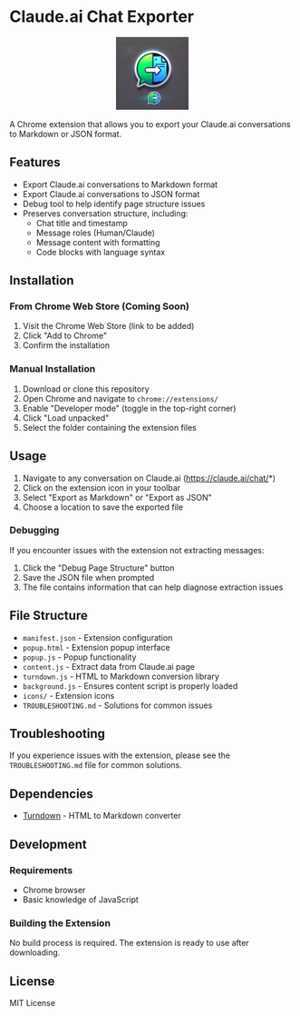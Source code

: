 # Claude.ai Chat Exporter

<p align="center">
  <img src="icons/icon.png" alt="Claude.ai Chat Exporter" width="128" height="128">
</p>

A Chrome extension that allows you to export your Claude.ai conversations to Markdown or JSON format.

## Features

- Export Claude.ai conversations to Markdown format
- Export Claude.ai conversations to JSON format
- Debug tool to help identify page structure issues
- Preserves conversation structure, including:
  - Chat title and timestamp
  - Message roles (Human/Claude)
  - Message content with formatting
  - Code blocks with language syntax

## Installation

### From Chrome Web Store (Coming Soon)
1. Visit the Chrome Web Store (link to be added)
2. Click "Add to Chrome"
3. Confirm the installation

### Manual Installation
1. Download or clone this repository
2. Open Chrome and navigate to `chrome://extensions/`
3. Enable "Developer mode" (toggle in the top-right corner)
4. Click "Load unpacked"
5. Select the folder containing the extension files

## Usage

1. Navigate to any conversation on Claude.ai (https://claude.ai/chat/*)
2. Click on the extension icon in your toolbar
3. Select "Export as Markdown" or "Export as JSON"
4. Choose a location to save the exported file

### Debugging
If you encounter issues with the extension not extracting messages:
1. Click the "Debug Page Structure" button
2. Save the JSON file when prompted
3. The file contains information that can help diagnose extraction issues

## File Structure

- `manifest.json` - Extension configuration
- `popup.html` - Extension popup interface
- `popup.js` - Popup functionality
- `content.js` - Extract data from Claude.ai page
- `turndown.js` - HTML to Markdown conversion library
- `background.js` - Ensures content script is properly loaded
- `icons/` - Extension icons
- `TROUBLESHOOTING.md` - Solutions for common issues

## Troubleshooting

If you experience issues with the extension, please see the `TROUBLESHOOTING.md` file for common solutions.

## Dependencies

- [Turndown](https://github.com/mixmark-io/turndown) - HTML to Markdown converter

## Development

### Requirements
- Chrome browser
- Basic knowledge of JavaScript

### Building the Extension
No build process is required. The extension is ready to use after downloading.

## License

MIT License